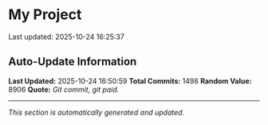 # My Project


Last updated: 2025-10-24 16:25:37

































































































































































































































































































































































































































































































































































































































































































































































































































































































































































































































































































































































































































































































































































































































































































































































































































































































































































































































































































































































## Auto-Update Information

**Last Updated:** 2025-10-24 16:50:59
**Total Commits:** 1498
**Random Value:** 8906
**Quote:** _Git commit, git paid._

---
_This section is automatically generated and updated._